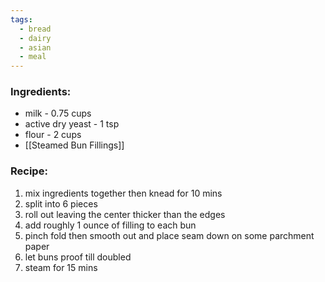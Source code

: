```yaml
---
tags:
  - bread
  - dairy
  - asian
  - meal
---
```

### Ingredients:
- milk - 0.75 cups
- active dry yeast - 1 tsp
- flour - 2 cups
- [[Steamed Bun Fillings]]

### Recipe:
1. mix ingredients together then knead for 10 mins
2. split into 6 pieces
3. roll out leaving the center thicker than the edges
4. add roughly 1 ounce of filling to each bun
5. pinch fold then smooth out and place seam down on some parchment paper
6. let buns proof till doubled
7. steam for 15 mins